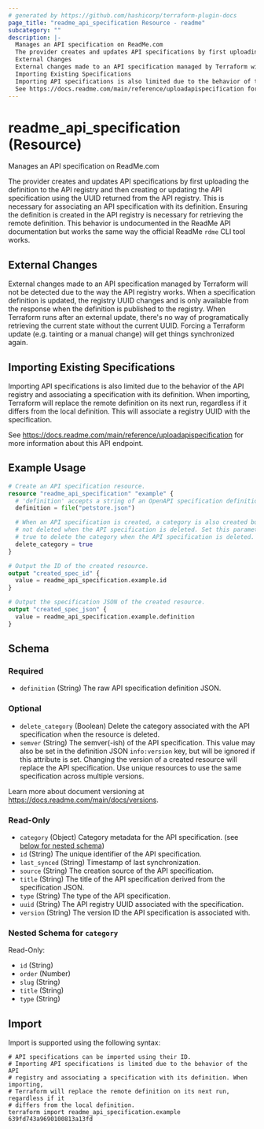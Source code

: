 ```yaml
---
# generated by https://github.com/hashicorp/terraform-plugin-docs
page_title: "readme_api_specification Resource - readme"
subcategory: ""
description: |-
  Manages an API specification on ReadMe.com
  The provider creates and updates API specifications by first uploading the definition to the API registry and then creating or updating the API specification using the UUID returned from the API registry. This is necessary for associating an API specification with its definition. Ensuring the definition is created in the API registry is necessary for retrieving the remote definition. This behavior is undocumented in the ReadMe API documentation but works the same way the official ReadMe rdme CLI tool works.
  External Changes
  External changes made to an API specification managed by Terraform will not be detected due to the way the API registry works. When a specification definition is updated, the registry UUID changes and is only available from the response when the definition is published to the registry. When Terraform runs after an external update, there's no way of programatically retrieving the current state without the current UUID. Forcing a Terraform update (e.g. tainting or a manual change) will get things synchronized again.
  Importing Existing Specifications
  Importing API specifications is also limited due to the behavior of the API registry and associating a specification with its definition. When importing, Terraform will replace the remote definition on its next run, regardless if it differs from the local definition. This will associate a registry UUID with the specification.
  See https://docs.readme.com/main/reference/uploadapispecification for more information about this API endpoint.
---
```


# readme_api_specification (Resource)

Manages an API specification on ReadMe.com

The provider creates and updates API specifications by first uploading the definition to the API registry and then creating or updating the API specification using the UUID returned from the API registry. This is necessary for associating an API specification with its definition. Ensuring the definition is created in the API registry is necessary for retrieving the remote definition. This behavior is undocumented in the ReadMe API documentation but works the same way the official ReadMe `rdme` CLI tool works.

## External Changes

External changes made to an API specification managed by Terraform will not be detected due to the way the API registry works. When a specification definition is updated, the registry UUID changes and is only available from the response when the definition is published to the registry. When Terraform runs after an external update, there's no way of programatically retrieving the current state without the current UUID. Forcing a Terraform update (e.g. tainting or a manual change) will get things synchronized again.

## Importing Existing Specifications

Importing API specifications is also limited due to the behavior of the API registry and associating a specification with its definition. When importing, Terraform will replace the remote definition on its next run, regardless if it differs from the local definition. This will associate a registry UUID with the specification.

See <https://docs.readme.com/main/reference/uploadapispecification> for more information about this API endpoint.

## Example Usage

```terraform
# Create an API specification resource.
resource "readme_api_specification" "example" {
  # 'definition' accepts a string of an OpenAPI specification definition JSON.
  definition = file("petstore.json")

  # When an API specification is created, a category is also created but is
  # not deleted when the API specification is deleted. Set this parameter to
  # true to delete the category when the API specification is deleted.
  delete_category = true
}

# Output the ID of the created resource.
output "created_spec_id" {
  value = readme_api_specification.example.id
}

# Output the specification JSON of the created resource.
output "created_spec_json" {
  value = readme_api_specification.example.definition
}
```

<!-- schema generated by tfplugindocs -->
## Schema

### Required

- `definition` (String) The raw API specification definition JSON.

### Optional

- `delete_category` (Boolean) Delete the category associated with the API specification when the resource is deleted.
- `semver` (String) The semver(-ish) of the API specification. This value may also be set in the definition JSON `info:version` key, but will be ignored if this attribute is set. Changing the version of a created resource will replace the API specification. Use unique resources to use the same specification across multiple versions.

Learn more about document versioning at <https://docs.readme.com/main/docs/versions>.

### Read-Only

- `category` (Object) Category metadata for the API specification. (see [below for nested schema](#nestedatt--category))
- `id` (String) The unique identifier of the API specification.
- `last_synced` (String) Timestamp of last synchronization.
- `source` (String) The creation source of the API specification.
- `title` (String) The title of the API specification derived from the specification JSON.
- `type` (String) The type of the API specification.
- `uuid` (String) The API registry UUID associated with the specification.
- `version` (String) The version ID the API specification is associated with.

<a id="nestedatt--category"></a>
### Nested Schema for `category`

Read-Only:

- `id` (String)
- `order` (Number)
- `slug` (String)
- `title` (String)
- `type` (String)

## Import

Import is supported using the following syntax:

```shell
# API specifications can be imported using their ID.
# Importing API specifications is limited due to the behavior of the API
# registry and associating a specification with its definition. When importing,
# Terraform will replace the remote definition on its next run, regardless if it
# differs from the local definition.
terraform import readme_api_specification.example 639fd743a9690100813a13fd
```
